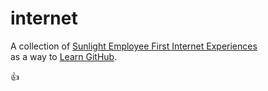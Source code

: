 internet
========

A collection of [Sunlight Employee First Internet Experiences](https://github.com/rebeccawilliams/internet/edit/master/Experiences.md)  
as a way to [Learn GitHub](https://github.com/rebeccawilliams/internet/edit/master/LearnGitHub.md).

:thumbsup:
